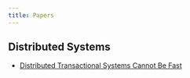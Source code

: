 ```yaml
---
title: Papers
---
```


## Distributed Systems

* [Distributed Transactional Systems Cannot Be Fast](https://arxiv.org/pdf/1903.09106.pdf)